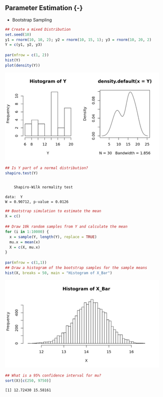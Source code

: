 ## Parameter Estimation {-}
  * Bootstrap Sampling



```r
## Create a mixed Distribution
set.seed(10)
y1 = rnorm(10, 10, 2); y2 = rnorm(10, 15, 1); y3 = rnorm(10, 20, 2)
Y = c(y1, y2, y3)

par(mfrow = c(1, 2))
hist(Y)
plot(density(Y))
```

<img src="01-03-Parameter-Estimation_files/figure-html/a7-1.png" width="672" />

```r
## Is Y part of a normal distribution?
shapiro.test(Y)
```

```

	Shapiro-Wilk normality test

data:  Y
W = 0.90712, p-value = 0.0126
```

```r
## Bootstrap simulation to estimate the mean
X = c()

## Draw 10k random samples from Y and calculate the mean
for (i in 1:10000) {
  x = sample(Y, length(Y), replace = TRUE)
  mu.x = mean(x)
  X = c(X, mu.x)
}

par(mfrow = c(1,1))
## Draw a histogram of the bootstrap samples for the sample means
hist(X, breaks = 50, main = "Histogram of X_Bar")
```

<img src="01-03-Parameter-Estimation_files/figure-html/a7-2.png" width="672" />

```r
## What is a 95% confidence interval for mu?
sort(X)[c(250, 9750)]
```

```
[1] 12.72430 15.58161
```
